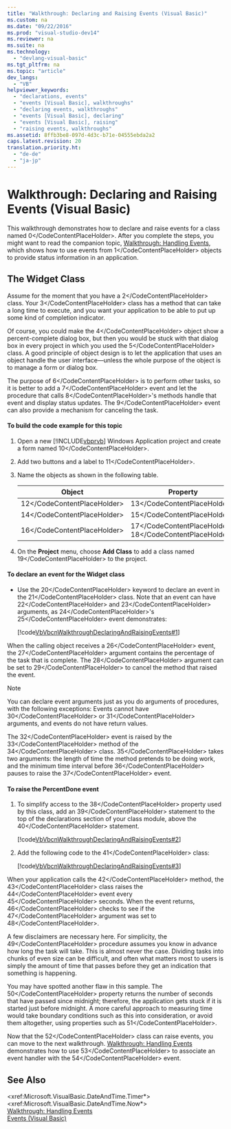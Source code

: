 ```yaml
---
title: "Walkthrough: Declaring and Raising Events (Visual Basic)"
ms.custom: na
ms.date: "09/22/2016"
ms.prod: "visual-studio-dev14"
ms.reviewer: na
ms.suite: na
ms.technology: 
  - "devlang-visual-basic"
ms.tgt_pltfrm: na
ms.topic: "article"
dev_langs: 
  - "VB"
helpviewer_keywords: 
  - "declarations, events"
  - "events [Visual Basic], walkthroughs"
  - "declaring events, walkthroughs"
  - "events [Visual Basic], declaring"
  - "events [Visual Basic], raising"
  - "raising events, walkthroughs"
ms.assetid: 8ffb3be8-097d-4d3c-b71e-04555ebda2a2
caps.latest.revision: 20
translation.priority.ht: 
  - "de-de"
  - "ja-jp"
---
```

# Walkthrough: Declaring and Raising Events (Visual Basic)
This walkthrough demonstrates how to declare and raise events for a class named <CodeContentPlaceHolder>0\</CodeContentPlaceHolder>. After you complete the steps, you might want to read the companion topic, [Walkthrough: Handling Events](../vs140/walkthrough--handling-events--visual-basic-.md), which shows how to use events from <CodeContentPlaceHolder>1\</CodeContentPlaceHolder> objects to provide status information in an application.  
  
## The Widget Class  
 Assume for the moment that you have a <CodeContentPlaceHolder>2\</CodeContentPlaceHolder> class. Your <CodeContentPlaceHolder>3\</CodeContentPlaceHolder> class has a method that can take a long time to execute, and you want your application to be able to put up some kind of completion indicator.  
  
 Of course, you could make the <CodeContentPlaceHolder>4\</CodeContentPlaceHolder> object show a percent-complete dialog box, but then you would be stuck with that dialog box in every project in which you used the <CodeContentPlaceHolder>5\</CodeContentPlaceHolder> class. A good principle of object design is to let the application that uses an object handle the user interface—unless the whole purpose of the object is to manage a form or dialog box.  
  
 The purpose of <CodeContentPlaceHolder>6\</CodeContentPlaceHolder> is to perform other tasks, so it is better to add a <CodeContentPlaceHolder>7\</CodeContentPlaceHolder> event and let the procedure that calls <CodeContentPlaceHolder>8\</CodeContentPlaceHolder>'s methods handle that event and display status updates. The <CodeContentPlaceHolder>9\</CodeContentPlaceHolder> event can also provide a mechanism for canceling the task.  
  
#### To build the code example for this topic  
  
1.  Open a new [!INCLUDE[vbprvb](../vs140/includes/vbprvb_md.md)] Windows Application project and create a form named <CodeContentPlaceHolder>10\</CodeContentPlaceHolder>.  
  
2.  Add two buttons and a label to <CodeContentPlaceHolder>11\</CodeContentPlaceHolder>.  
  
3.  Name the objects as shown in the following table.  
  
    |Object|Property|Setting|  
    |------------|--------------|-------------|  
    |<CodeContentPlaceHolder>12\</CodeContentPlaceHolder>|<CodeContentPlaceHolder>13\</CodeContentPlaceHolder>|Start Task|  
    |<CodeContentPlaceHolder>14\</CodeContentPlaceHolder>|<CodeContentPlaceHolder>15\</CodeContentPlaceHolder>|Cancel|  
    |<CodeContentPlaceHolder>16\</CodeContentPlaceHolder>|<CodeContentPlaceHolder>17\</CodeContentPlaceHolder>, <CodeContentPlaceHolder>18\</CodeContentPlaceHolder>|lblPercentDone, 0|  
  
4.  On the **Project** menu, choose **Add Class** to add a class named <CodeContentPlaceHolder>19\</CodeContentPlaceHolder> to the project.  
  
#### To declare an event for the Widget class  
  
-   Use the <CodeContentPlaceHolder>20\</CodeContentPlaceHolder> keyword to declare an event in the <CodeContentPlaceHolder>21\</CodeContentPlaceHolder> class. Note that an event can have <CodeContentPlaceHolder>22\</CodeContentPlaceHolder> and <CodeContentPlaceHolder>23\</CodeContentPlaceHolder> arguments, as <CodeContentPlaceHolder>24\</CodeContentPlaceHolder>'s <CodeContentPlaceHolder>25\</CodeContentPlaceHolder> event demonstrates:  
  
     [!code[VbVbcnWalkthroughDeclaringAndRaisingEvents#1](../vs140/codesnippet/VisualBasic/walkthrough--declaring-and-raising-events--visual-basic-_1.vb)]  
  
 When the calling object receives a <CodeContentPlaceHolder>26\</CodeContentPlaceHolder> event, the <CodeContentPlaceHolder>27\</CodeContentPlaceHolder> argument contains the percentage of the task that is complete. The <CodeContentPlaceHolder>28\</CodeContentPlaceHolder> argument can be set to <CodeContentPlaceHolder>29\</CodeContentPlaceHolder> to cancel the method that raised the event.  
  
> [!NOTE]
>  You can declare event arguments just as you do arguments of procedures, with the following exceptions: Events cannot have <CodeContentPlaceHolder>30\</CodeContentPlaceHolder> or <CodeContentPlaceHolder>31\</CodeContentPlaceHolder> arguments, and events do not have return values.  
  
 The <CodeContentPlaceHolder>32\</CodeContentPlaceHolder> event is raised by the <CodeContentPlaceHolder>33\</CodeContentPlaceHolder> method of the <CodeContentPlaceHolder>34\</CodeContentPlaceHolder> class. <CodeContentPlaceHolder>35\</CodeContentPlaceHolder> takes two arguments: the length of time the method pretends to be doing work, and the minimum time interval before <CodeContentPlaceHolder>36\</CodeContentPlaceHolder> pauses to raise the <CodeContentPlaceHolder>37\</CodeContentPlaceHolder> event.  
  
#### To raise the PercentDone event  
  
1.  To simplify access to the <CodeContentPlaceHolder>38\</CodeContentPlaceHolder> property used by this class, add an <CodeContentPlaceHolder>39\</CodeContentPlaceHolder> statement to the top of the declarations section of your class module, above the <CodeContentPlaceHolder>40\</CodeContentPlaceHolder> statement.  
  
     [!code[VbVbcnWalkthroughDeclaringAndRaisingEvents#2](../vs140/codesnippet/VisualBasic/walkthrough--declaring-and-raising-events--visual-basic-_2.vb)]  
  
2.  Add the following code to the <CodeContentPlaceHolder>41\</CodeContentPlaceHolder> class:  
  
     [!code[VbVbcnWalkthroughDeclaringAndRaisingEvents#3](../vs140/codesnippet/VisualBasic/walkthrough--declaring-and-raising-events--visual-basic-_3.vb)]  
  
 When your application calls the <CodeContentPlaceHolder>42\</CodeContentPlaceHolder> method, the <CodeContentPlaceHolder>43\</CodeContentPlaceHolder> class raises the <CodeContentPlaceHolder>44\</CodeContentPlaceHolder> event every <CodeContentPlaceHolder>45\</CodeContentPlaceHolder> seconds. When the event returns, <CodeContentPlaceHolder>46\</CodeContentPlaceHolder> checks to see if the <CodeContentPlaceHolder>47\</CodeContentPlaceHolder> argument was set to <CodeContentPlaceHolder>48\</CodeContentPlaceHolder>.  
  
 A few disclaimers are necessary here. For simplicity, the <CodeContentPlaceHolder>49\</CodeContentPlaceHolder> procedure assumes you know in advance how long the task will take. This is almost never the case. Dividing tasks into chunks of even size can be difficult, and often what matters most to users is simply the amount of time that passes before they get an indication that something is happening.  
  
 You may have spotted another flaw in this sample. The <CodeContentPlaceHolder>50\</CodeContentPlaceHolder> property returns the number of seconds that have passed since midnight; therefore, the application gets stuck if it is started just before midnight. A more careful approach to measuring time would take boundary conditions such as this into consideration, or avoid them altogether, using properties such as <CodeContentPlaceHolder>51\</CodeContentPlaceHolder>.  
  
 Now that the <CodeContentPlaceHolder>52\</CodeContentPlaceHolder> class can raise events, you can move to the next walkthrough. [Walkthrough: Handling Events](../vs140/walkthrough--handling-events--visual-basic-.md) demonstrates how to use <CodeContentPlaceHolder>53\</CodeContentPlaceHolder> to associate an event handler with the <CodeContentPlaceHolder>54\</CodeContentPlaceHolder> event.  
  
## See Also  
 \<xref:Microsoft.VisualBasic.DateAndTime.Timer*>   
 \<xref:Microsoft.VisualBasic.DateAndTime.Now*>   
 [Walkthrough: Handling Events](../vs140/walkthrough--handling-events--visual-basic-.md)   
 [Events (Visual Basic)](../vs140/events--visual-basic-.md)